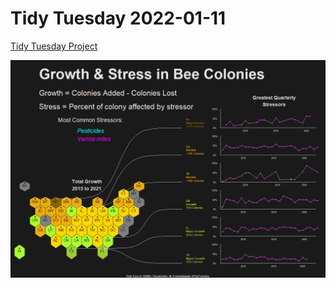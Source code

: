 # Tidy Tuesday 2022-01-11

[Tidy Tuesday Project](https://github.com/rfordatascience/tidytuesday/tree/master/data/2022/2022-01-11)

![](https://github.com/ncruickshank/nc_r_tidytuesday/blob/master/2022/2022-01-11%20-%20Bees/Bees-Analysis_files/figure-gfm/Bee%20Growth%20and%20Stress-1.png)
